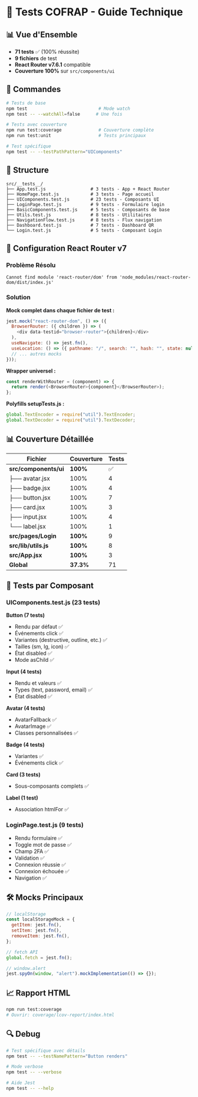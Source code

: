 # 🧪 Tests COFRAP - Guide Technique

## 📊 Vue d'Ensemble

- **71 tests** ✅ (100% réussite)
- **9 fichiers** de test
- **React Router v7.6.1** compatible
- **Couverture 100%** sur `src/components/ui`

## 🚀 Commandes

```bash
# Tests de base
npm test                           # Mode watch
npm test -- --watchAll=false      # Une fois

# Tests avec couverture
npm run test:coverage              # Couverture complète
npm run test:unit                  # Tests principaux

# Test spécifique
npm test -- --testPathPattern="UIComponents"
```

## 📁 Structure

```
src/__tests__/
├── App.test.js                 # 3 tests - App + React Router
├── HomePage.test.js            # 3 tests - Page accueil
├── UIComponents.test.js        # 23 tests - Composants UI
├── LoginPage.test.js           # 9 tests - Formulaire login
├── BasicComponents.test.js     # 5 tests - Composants de base
├── Utils.test.js               # 8 tests - Utilitaires
├── NavigationFlow.test.js      # 8 tests - Flux navigation
├── Dashboard.test.js           # 7 tests - Dashboard QR
└── Login.test.js               # 5 tests - Composant Login
```

## 🔧 Configuration React Router v7

### Problème Résolu

```
Cannot find module 'react-router/dom' from 'node_modules/react-router-dom/dist/index.js'
```

### Solution

**Mock complet dans chaque fichier de test :**

```javascript
jest.mock("react-router-dom", () => ({
  BrowserRouter: ({ children }) => (
    <div data-testid="browser-router">{children}</div>
  ),
  useNavigate: () => jest.fn(),
  useLocation: () => ({ pathname: "/", search: "", hash: "", state: null }),
  // ... autres mocks
}));
```

**Wrapper universel :**

```javascript
const renderWithRouter = (component) => {
  return render(<BrowserRouter>{component}</BrowserRouter>);
};
```

**Polyfills setupTests.js :**

```javascript
global.TextEncoder = require("util").TextEncoder;
global.TextDecoder = require("util").TextDecoder;
```

## 📊 Couverture Détaillée

| Fichier               | Couverture | Tests |
| --------------------- | ---------- | ----- |
| **src/components/ui** | **100%**   | ✅    |
| ├── avatar.jsx        | 100%       | 4     |
| ├── badge.jsx         | 100%       | 4     |
| ├── button.jsx        | 100%       | 7     |
| ├── card.jsx          | 100%       | 3     |
| ├── input.jsx         | 100%       | 4     |
| └── label.jsx         | 100%       | 1     |
| **src/pages/Login**   | **100%**   | 9     |
| **src/lib/utils.js**  | **100%**   | 8     |
| **src/App.jsx**       | **100%**   | 3     |
| **Global**            | **37.3%**  | 71    |

## 🎯 Tests par Composant

### UIComponents.test.js (23 tests)

**Button (7 tests)**

- Rendu par défaut ✅
- Événements click ✅
- Variantes (destructive, outline, etc.) ✅
- Tailles (sm, lg, icon) ✅
- État disabled ✅
- Mode asChild ✅

**Input (4 tests)**

- Rendu et valeurs ✅
- Types (text, password, email) ✅
- État disabled ✅

**Avatar (4 tests)**

- AvatarFallback ✅
- AvatarImage ✅
- Classes personnalisées ✅

**Badge (4 tests)**

- Variantes ✅
- Événements click ✅

**Card (3 tests)**

- Sous-composants complets ✅

**Label (1 test)**

- Association htmlFor ✅

### LoginPage.test.js (9 tests)

- Rendu formulaire ✅
- Toggle mot de passe ✅
- Champ 2FA ✅
- Validation ✅
- Connexion réussie ✅
- Connexion échouée ✅
- Navigation ✅

## 🛠️ Mocks Principaux

```javascript
// localStorage
const localStorageMock = {
  getItem: jest.fn(),
  setItem: jest.fn(),
  removeItem: jest.fn(),
};

// fetch API
global.fetch = jest.fn();

// window.alert
jest.spyOn(window, "alert").mockImplementation(() => {});
```

## 📈 Rapport HTML

```bash
npm run test:coverage
# Ouvrir: coverage/lcov-report/index.html
```

## 🔍 Debug

```bash
# Test spécifique avec détails
npm test -- --testNamePattern="Button renders"

# Mode verbose
npm test -- --verbose

# Aide Jest
npm test -- --help
```
